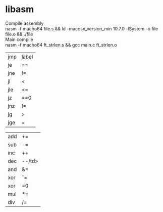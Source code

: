 # libasm

Compile assembly <br>
nasm -f macho64 file.s && ld -macosx_version_min 10.7.0 -lSystem -o file file.o && ./file <br>
Main compile <br>
nasm -f macho64 ft_strlen.s && gcc main.c ft_strlen.o <br>
<table>
  <tr>
    <td>jmp</td><td>label</td>
  </tr>
  <tr>
    <td>je</td><td>==</td>
  </tr>
  <tr>
    <td>jne</td><td>!=</td>
  </tr>
  <tr>
    <td>jl</td><td><</td>
  </tr>
  <tr>
    <td>jle</td><td><=</td>
  </tr>
  <tr>
    <td>jz</td><td>==0</td>
  </tr>
  <tr>
    <td>jnz</td><td>!=</td>
  </tr>
  <tr>
    <td>jg</td><td>></td>
  </tr>
  <tr>
    <td>jge</td><td>=</td>
  </tr>
</table>

<table>
  <tr>
    <td>add</td><td>+=</td>
  </tr>
  <tr>
    <td>sub</td><td>-=</td>
  </tr>
  <tr>
    <td>inc</td><td>++</td>
  </tr>
  <tr>
    <td>dec</td><td>--/td>
  </tr>
  <tr>
    <td>and</td><td>&=</td>
  </tr>
  <tr>
    <td>xor</td><td>ˆ=</td>
  </tr>
  <tr>
    <td>xor</td><td>=0</td>
  </tr>
  <tr>
    <td>mul</td><td>*=</td>
  </tr>
  <tr>
    <td>div</td><td>/=</td>
  </tr>
</table>

